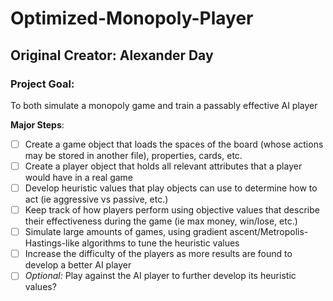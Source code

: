 # Optimized-Monopoly-Player
## Original Creator: Alexander Day

### Project Goal:
To both simulate a monopoly game and train a passably effective AI player

**Major Steps**:
- [ ] Create a game object that loads the spaces of the board (whose actions may be stored in another file), properties, cards, etc.
- [ ] Create a player object that holds all relevant attributes that a player would have in a real game
- [ ] Develop heuristic values that play objects can use to determine how to act (ie aggressive vs passive, etc.)
- [ ] Keep track of how players perform using objective values that describe their effectiveness during the game (ie max money, win/lose, etc.)
- [ ] Simulate large amounts of games, using gradient ascent/Metropolis-Hastings-like algorithms to tune the heuristic values
- [ ] Increase the difficulty of the players as more results are found to develop a better AI player
- [ ] *Optional:* Play against the AI player to further develop its heuristic values?
